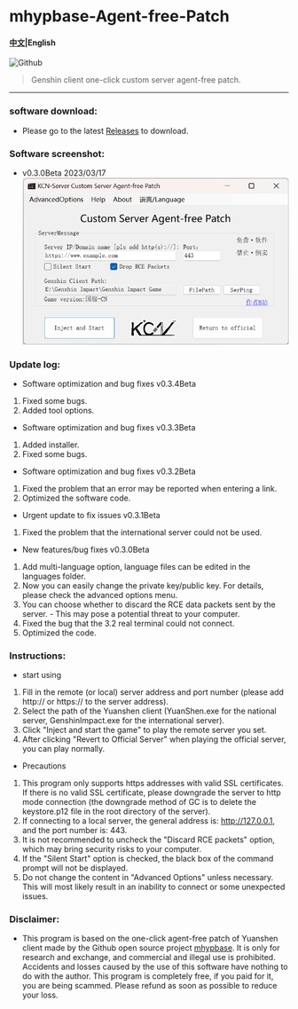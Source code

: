 # mhypbase-Agent-free-Patch
#### [中文](README.md)|English

![Github](https://socialify.git.ci/JDDKCN/mhypbase-Agent-free-Patch/image?description=1&forks=1&issues=1&language=1&logo=https%3A%2F%2Favatars.githubusercontent.com/u/103011451?v=4&name=1&owner=1&pulls=1&stargazers=1&theme=Light)

> Genshin client one-click custom server agent-free patch.

---

### software download:
- Please go to the latest [Releases](https://github.com/JDDKCN/mhypbase-Agent-free-Patch/releases/) to download.

### Software screenshot:
- v0.3.0Beta 2023/03/17
![APP_CN](Doc/APP_EN.png)

### Update log:

- Software optimization and bug fixes v0.3.4Beta
1. Fixed some bugs.
2. Added tool options.

- Software optimization and bug fixes v0.3.3Beta
1. Added installer.
2. Fixed some bugs.

- Software optimization and bug fixes v0.3.2Beta
1. Fixed the problem that an error may be reported when entering a link.
2. Optimized the software code.

- Urgent update to fix issues v0.3.1Beta
1. Fixed the problem that the international server could not be used.

- New features/bug fixes v0.3.0Beta
1. Add multi-language option, language files can be edited in the languages folder.
2. Now you can easily change the private key/public key. For details, please check the advanced options menu.
3. You can choose whether to discard the RCE data packets sent by the server. - This may pose a potential threat to your computer.
4. Fixed the bug that the 3.2 real terminal could not connect.
5. Optimized the code.

### Instructions:
- start using
1. Fill in the remote (or local) server address and port number (please add http:// or https:// to the server address).
2. Select the path of the Yuanshen client (YuanShen.exe for the national server, GenshinImpact.exe for the international server).
3. Click "Inject and start the game" to play the remote server you set.
4. After clicking "Revert to Official Server" when playing the official server, you can play normally.
- Precautions
1. This program only supports https addresses with valid SSL certificates. If there is no valid SSL certificate, please downgrade the server to http mode connection (the downgrade method of GC is to delete the keystore.p12 file in the root directory of the server).
2. If connecting to a local server, the general address is: http://127.0.0.1, and the port number is: 443.
3. It is not recommended to uncheck the "Discard RCE packets" option, which may bring security risks to your computer.
4. If the "Silent Start" option is checked, the black box of the command prompt will not be displayed.
5. Do not change the content in "Advanced Options" unless necessary. This will most likely result in an inability to connect or some unexpected issues.

### Disclaimer:
- This program is based on the one-click agent-free patch of Yuanshen client made by the Github open source project [mhypbase](https://github.com/Jx2f/mhypbase). It is only for research and exchange, and commercial and illegal use is prohibited. Accidents and losses caused by the use of this software have nothing to do with the author. This program is completely free, if you paid for it, you are being scammed. Please refund as soon as possible to reduce your loss.
